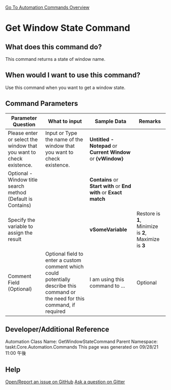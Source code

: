 <!--TITLE: Get Window State Command -->
<!-- SUBTITLE: a command in the Window Commands group. -->
[Go To Automation Commands Overview](/automation-commands.md)


# Get Window State Command


## What does this command do?
This command returns a state of window name.


## When would I want to use this command?
Use this command when you want to get a window state.


## Command Parameters
| Parameter Question   	| What to input  	|  Sample Data 	| Remarks  	|
| ---                    | ---               | ---           | ---       |
|Please enter or select the window that you want to check existence.|Input or Type the name of the window that you want to check existence.|**Untitled - Notepad** or **Current Window** or **{vWindow}**||
|Optional - Window title search method (Default is Contains)||**Contains** or **Start with** or **End with** or **Exact match**||
|Specify the variable to assign the result||**vSomeVariable**|Restore is **1**, Minimize is **2**, Maximize is **3**|
|Comment Field (Optional)|Optional field to enter a custom comment which could potentially describe this command or the need for this command, if required|I am using this command to ...|Optional|










## Developer/Additional Reference
Automation Class Name: GetWindowStateCommand
Parent Namespace: taskt.Core.Automation.Commands
This page was generated on 09/28/21 11:00 午後


## Help
[Open/Report an issue on GitHub](https://github.com/saucepleez/taskt/issues/new)
[Ask a question on Gitter](https://gitter.im/taskt-rpa/Lobby)
